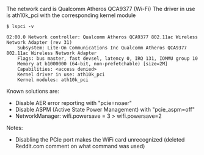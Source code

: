 The network card is Qualcomm Atheros QCA9377 (Wi-Fi)
The driver in use is ath10k_pci with the corresponding kernel module

```
$ lspci -v

02:00.0 Network controller: Qualcomm Atheros QCA9377 802.11ac Wireless Network Adapter (rev 31)
	Subsystem: Lite-On Communications Inc Qualcomm Atheros QCA9377 802.11ac Wireless Network Adapter
	Flags: bus master, fast devsel, latency 0, IRQ 131, IOMMU group 10
	Memory at b1000000 (64-bit, non-prefetchable) [size=2M]
	Capabilities: <access denied>
	Kernel driver in use: ath10k_pci
	Kernel modules: ath10k_pci

```

Known solutions are:
- Disable AER error reporting with "pcie=noaer"
- Disable ASPM (Active State Power Management) with "pcie_aspm=off"
- NetworkManager: wifi.powersave = 3 > wifi.powersave=2

Notes:
- Disabling the PCIe port makes the WiFi card unrecognized (deleted Reddit.com comment on what command was used)